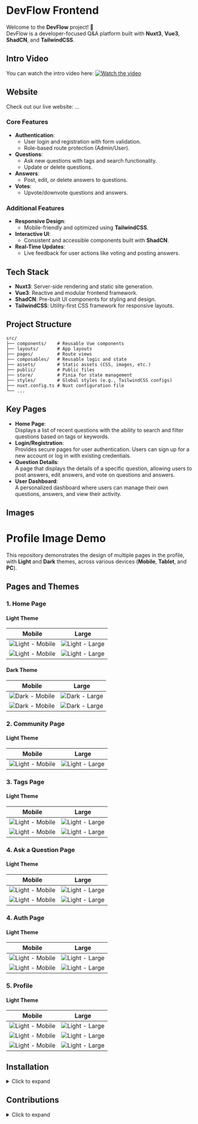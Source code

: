 # DevFlow Frontend

Welcome to the **DevFlow** project! 🚀  
DevFlow is a developer-focused Q&A platform built with **Nuxt3**, **Vue3**, **ShadCN**, and **TailwindCSS**.

## Intro Video

You can watch the intro video here: [![Watch the video](https://img.youtube.com/vi/e2NXVzUlibI/0.jpg)](https://youtu.be/e2NXVzUlibI)


## Website

Check out our live website: ...

### Core Features

- **Authentication**:
  - User login and registration with form validation.
  - Role-based route protection (Admin/User).
- **Questions**:
  - Ask new questions with tags and search functionality.
  - Update or delete questions.
- **Answers**:
  - Post, edit, or delete answers to questions.
- **Votes**:
  - Upvote/downvote questions and answers.

### Additional Features

- **Responsive Design**:
  - Mobile-friendly and optimized using **TailwindCSS**.
- **Interactive UI**:
  - Consistent and accessible components built with **ShadCN**.
- **Real-Time Updates**:
  - Live feedback for user actions like voting and posting answers.

## Tech Stack

- **Nuxt3**: Server-side rendering and static site generation.
- **Vue3**: Reactive and modular frontend framework.
- **ShadCN**: Pre-built UI components for styling and design.
- **TailwindCSS**: Utility-first CSS framework for responsive layouts.

## Project Structure

    src/
    ├── components/    # Reusable Vue components
    ├── layouts/       # App layouts
    ├── pages/         # Route views
    ├── composables/   # Reusable logic and state
    ├── assets/        # Static assets (CSS, images, etc.)
    ├── public/        # Public files
    ├── store/         # Pinia for state management
    ├── styles/        # Global styles (e.g., TailwindCSS configs)
    ├── nuxt.config.ts # Nuxt configuration file
    └── ...

## Key Pages

- **Home Page**:  
  Displays a list of recent questions with the ability to search and filter questions based on tags or keywords.
- **Login/Registration**:  
  Provides secure pages for user authentication. Users can sign up for a new account or log in with existing credentials.
- **Question Details**:  
  A page that displays the details of a specific question, allowing users to post answers, edit answers, and vote on questions and answers.
- **User Dashboard**:  
  A personalized dashboard where users can manage their own questions, answers, and view their activity.

## Images

# Profile Image Demo

This repository demonstrates the design of multiple pages in the profile, with **Light** and **Dark** themes, across various devices (**Mobile**, **Tablet**, and **PC**).

## Pages and Themes

### 1. **Home Page**

#### Light Theme

| Mobile                                         | Large                                                    |
| ---------------------------------------------- | -------------------------------------------------------- |
| ![Light - Mobile](public/ui/light/home-m.png)  | ![Light - Large](public/ui/light/home.png)               |
| ![Light - Mobile](public/ui/light/home-m2.png) | ![Light - Large](public/ui/light/home-search-global.png) |

#### Dark Theme

| Mobile                                             | Large                                         |
| -------------------------------------------------- | --------------------------------------------- |
| ![Dark - Mobile](public/ui/dark/home-dark-m.png)   | ![Dark - Large](public/ui/dark/home-dark.png) |
| ![Dark - Mobile](public/ui/dark/home-dark-m-2.png) | ![Dark - Large](public/ui/dark/home-dark.png) |

### 2. **Community Page**

#### Light Theme

| Mobile                                         | Large                                       |
| ---------------------------------------------- | ------------------------------------------- |
| ![Light - Mobile](public/ui/light/commu-m.png) | ![Light - Large](public/ui/light/commu.png) |

### 3. **Tags Page**

#### Light Theme

| Mobile                                            | Large                                          |
| ------------------------------------------------- | ---------------------------------------------- |
| ![Light - Mobile](public/ui/light/tag-m.png)      | ![Light - Large](public/ui/light/tag-q.png)    |
| ![Light - Mobile](public/ui/dark/tags-dark-m.png) | ![Light - Large](public/ui/dark/tags-dark.png) |

### 4. **Ask a Question Page**

#### Light Theme

| Mobile                                          | Large                                           |
| ----------------------------------------------- | ----------------------------------------------- |
| ![Light - Mobile](public/ui/light/ask-q-m.png)  | ![Light - Large](public/ui/light/ask-q.png)     |
| ![Light - Mobile](public/ui/light/answer-m.png) | ![Light - Large](public/ui/light/AI-answer.png) |

### 4. **Auth Page**

#### Light Theme

| Mobile                                              | Large                                         |
| --------------------------------------------------- | --------------------------------------------- |
| ![Light - Mobile](public/ui/light/sign-up-m.png)    | ![Light - Large](public/ui/light/sign-up.png) |
| ![Light - Mobile](public/ui/light/reset-pass-m.png) | ![Light - Large](public/ui/light/forgot.png)  |

### 5. **Profile**

#### Light Theme

| Mobile                                                | Large                                               |
| ----------------------------------------------------- | --------------------------------------------------- |
| ![Light - Mobile](public/ui/light/p-m.png)            | ![Light - Large](public/ui/light/p.png)             |
| ![Light - Mobile](public/ui/light/profile-edit-m.png) | ![Light - Large](public/ui/light/profile-edit.png)  |
| ![Light - Mobile](public/ui/dark/profile-edit.png)    | ![Light - Large](public/ui/dark/profile-edit-m.png) |

## Installation

<details>
  <summary>Click to expand</summary>

### Prerequisites

- **Node.js**: v18+

### Steps

1. **Clone the Repository**

   ```bash
   git clone https://github.com/username/devflow-frontend.git
   cd devflow-frontend
   ```

2. **Install Dependencies**

   ```bash
   npm install
   ```

3. **Configure Environment Variables**  
   Create a `.env` file in the root directory with the following content:

   ```plaintext
   API_BASE_URL=http://localhost:3000
   ```

4. **Start Development Server**

   ```bash
   npm run dev
   ```

   The application will run at `http://localhost:3000`.

</details>

## Contributions

<details>
  <summary>Click to expand</summary>
  
  We welcome contributions to the project! If you'd like to contribute, follow the steps below:

1. **Fork the repository**

   - Click the "Fork" button in the top-right corner of the repository page to create a personal copy.

2. **Create a new branch**

   - Create a new branch for your feature or bug fix:
     ```bash
     git checkout -b feature/your-feature-name
     ```

3. **Commit your changes**

   - Make your changes and commit them:
     ```bash
     git commit -m "Description of your changes"
     ```

4. **Push to your fork**

   - Push your changes to your forked repository:
     ```bash
     git push origin feature/your-feature-name
     ```

5. **Submit a pull request**
   - Go to the repository on GitHub and submit a pull request for review.

We appreciate your contributions and feedback!

</details>
